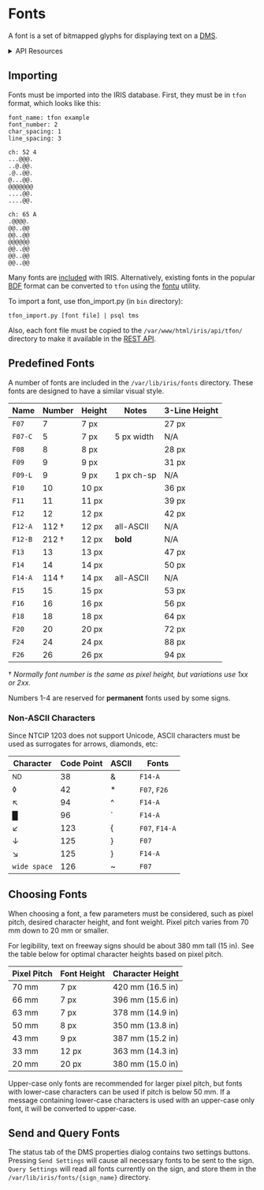 # Fonts

A font is a set of bitmapped glyphs for displaying text on a [DMS].

<details>
<summary>API Resources</summary>

* `iris/api/font` (minimal)
* `iris/api/tfon/{name}.tfon`

| Access  | Minimal           |
|---------|-------------------|
| 👁️  View | name, font_number |

</details>

## Importing

Fonts must be imported into the IRIS database.  First, they must be in `tfon`
format, which looks like this:

```text
font_name: tfon example
font_number: 2
char_spacing: 1
line_spacing: 3

ch: 52 4
...@@@.
..@.@@.
.@..@@.
@...@@.
@@@@@@@
....@@.
....@@.

ch: 65 A
.@@@@.
@@..@@
@@..@@
@@@@@@
@@..@@
@@..@@
@@..@@
```

Many fonts are [included](#predefined-fonts) with IRIS.  Alternatively,
existing fonts in the popular [BDF] format can be converted to `tfon` using
the [fontu] utility.

To import a font, use tfon_import.py (in `bin` directory):

```
tfon_import.py [font file] | psql tms
```

Also, each font file must be copied to the `/var/www/html/iris/api/tfon/`
directory to make it available in the [REST API].

## Predefined Fonts

A number of fonts are included in the `/var/lib/iris/fonts` directory.  These
fonts are designed to have a similar visual style.

Name    | Number | Height | Notes      | 3-Line Height
--------|--------|--------|------------|--------------
`F07`   | 7      | 7 px   |            | 27 px
`F07-C` | 5      | 7 px   | 5 px width | N/A
`F08`   | 8      | 8 px   |            | 28 px
`F09`   | 9      | 9 px   |            | 31 px
`F09-L` | 9      | 9 px   | 1 px ch-sp | N/A
`F10`   | 10     | 10 px  |            | 36 px
`F11`   | 11     | 11 px  |            | 39 px
`F12`   | 12     | 12 px  |            | 42 px
`F12-A` | 112 †  | 12 px  | all-ASCII  | N/A
`F12-B` | 212 †  | 12 px  | **bold**   | N/A
`F13`   | 13     | 13 px  |            | 47 px
`F14`   | 14     | 14 px  |            | 50 px
`F14-A` | 114 †  | 14 px  | all-ASCII  | N/A
`F15`   | 15     | 15 px  |            | 53 px
`F16`   | 16     | 16 px  |            | 56 px
`F18`   | 18     | 18 px  |            | 64 px
`F20`   | 20     | 20 px  |            | 72 px
`F24`   | 24     | 24 px  |            | 88 px
`F26`   | 26     | 26 px  |            | 94 px

† _Normally font number is the same as pixel height, but variations use
1xx or 2xx._

Numbers 1-4 are reserved for **permanent** fonts used by some signs.

### Non-ASCII Characters

Since NTCIP 1203 does not support Unicode, ASCII characters must be used as
surrogates for arrows, diamonds, etc:

| Character     | Code Point | ASCII | Fonts
|---------------|------------|-------|----------------------
| <sup>ND</sup> | 38         | &     | `F14-A`
| ◊             | 42         | *     | `F07`, `F26`
| ↖             | 94         | ^     | `F14-A`
| █             | 96         | \`    | `F14-A`
| ↙             | 123        | {     | `F07`, `F14-A`
| ↓             | 125        | }     | `F07`
| ↘             | 125        | }     | `F14-A`
| `wide space`  | 126        | ~     | `F07`

## Choosing Fonts

When choosing a font, a few parameters must be considered, such as pixel pitch,
desired character height, and font weight.  Pixel pitch varies from 70 mm down
to 20 mm or smaller.

For legibility, text on freeway signs should be about 380 mm tall (15 in).  See
the table below for optimal character heights based on pixel pitch.

Pixel Pitch | Font Height | Character Height
------------|-------------|-----------------
70 mm       | 7 px        | 420 mm (16.5 in)
66 mm       | 7 px        | 396 mm (15.6 in)
63 mm       | 7 px        | 378 mm (14.9 in)
50 mm       | 8 px        | 350 mm (13.8 in)
43 mm       | 9 px        | 387 mm (15.2 in)
33 mm       | 12 px       | 363 mm (14.3 in)
20 mm       | 20 px       | 380 mm (15.0 in)

Upper-case only fonts are recommended for larger pixel pitch, but fonts with
lower-case characters can be used if pitch is below 50 mm.  If a message
containing lower-case characters is used with an upper-case only font, it will
be converted to upper-case.

## Send and Query Fonts

The status tab of the DMS properties dialog contains two settings buttons.
Pressing `Send Settings` will cause all necessary fonts to be sent to the sign.
`Query Settings` will read all fonts currently on the sign, and store them in
the `/var/lib/iris/fonts/{sign_name}` directory.


[BDF]: https://en.wikipedia.org/wiki/Glyph_Bitmap_Distribution_Format
[DMS]: dms.html
[fontu]: https://github.com/DougLau/tfon/tree/main/fontu
[REST API]: rest_api.html
